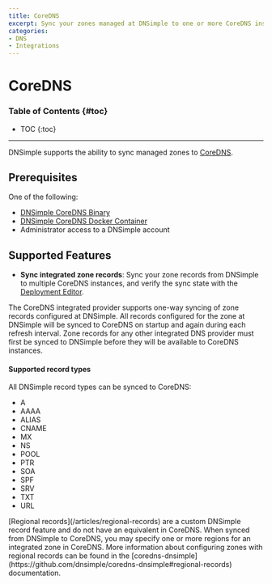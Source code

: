 ```yaml
---
title: CoreDNS
excerpt: Sync your zones managed at DNSimple to one or more CoreDNS instances.
categories:
- DNS
- Integrations
---
```


# CoreDNS

### Table of Contents {#toc}

* TOC
{:toc}

---

DNSimple supports the ability to sync managed zones to [CoreDNS](https://coredns.io/).

## Prerequisites

One of the following:
- [DNSimple CoreDNS Binary](https://github.com/dnsimple/coredns-dnsimple/releases)
- [DNSimple CoreDNS Docker Container](https://hub.docker.com/r/dnsimple/coredns-dnsimple/tags)
- Administrator access to a DNSimple account

## Supported Features

- **Sync integrated zone records**: Sync your zone records from DNSimple to multiple CoreDNS instances, and verify the sync state with the [Deployment Editor](/articles/deployment-editor#record-syncing).

The CoreDNS integrated provider supports one-way syncing of zone records configured at DNSimple. All records configured for the zone at DNSimple will be synced to CoreDNS on startup and again during each refresh interval. Zone records for any other integrated DNS provider must first be synced to DNSimple before they will be available to CoreDNS instances.

#### Supported record types

All DNSimple record types can be synced to CoreDNS:

- A
- AAAA
- ALIAS
- CNAME
- MX
- NS
- POOL
- PTR
- SOA
- SPF
- SRV
- TXT
- URL

<note>
[Regional records](/articles/regional-records) are a custom DNSimple record feature and do not have an equivalent in CoreDNS. When synced from DNSimple to CoreDNS, you may specify one or more regions for an integrated zone in CoreDNS. More information about configuring zones with regional records can be found in the [coredns-dnsimple](https://github.com/dnsimple/coredns-dnsimple#regional-records) documentation.
</note>
